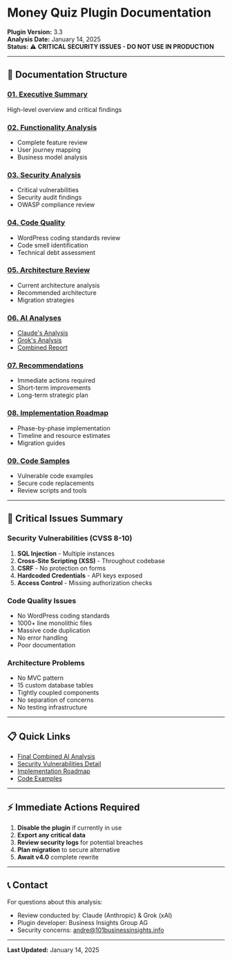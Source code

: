 # Money Quiz Plugin Documentation

**Plugin Version:** 3.3  
**Analysis Date:** January 14, 2025  
**Status:** ⚠️ **CRITICAL SECURITY ISSUES - DO NOT USE IN PRODUCTION**

---

## 📁 Documentation Structure

### [01. Executive Summary](01-executive-summary/)
High-level overview and critical findings

### [02. Functionality Analysis](02-functionality-analysis/)
- Complete feature review
- User journey mapping
- Business model analysis

### [03. Security Analysis](03-security-analysis/)
- Critical vulnerabilities
- Security audit findings
- OWASP compliance review

### [04. Code Quality](04-code-quality/)
- WordPress coding standards review
- Code smell identification
- Technical debt assessment

### [05. Architecture Review](05-architecture-review/)
- Current architecture analysis
- Recommended architecture
- Migration strategies

### [06. AI Analyses](06-ai-analyses/)
- [Claude's Analysis](06-ai-analyses/claude/)
- [Grok's Analysis](06-ai-analyses/grok/)
- [Combined Report](06-ai-analyses/combined/)

### [07. Recommendations](07-recommendations/)
- Immediate actions required
- Short-term improvements
- Long-term strategic plan

### [08. Implementation Roadmap](08-implementation-roadmap/)
- Phase-by-phase implementation
- Timeline and resource estimates
- Migration guides

### [09. Code Samples](09-code-samples/)
- Vulnerable code examples
- Secure code replacements
- Review scripts and tools

---

## 🚨 Critical Issues Summary

### Security Vulnerabilities (CVSS 8-10)
1. **SQL Injection** - Multiple instances
2. **Cross-Site Scripting (XSS)** - Throughout codebase
3. **CSRF** - No protection on forms
4. **Hardcoded Credentials** - API keys exposed
5. **Access Control** - Missing authorization checks

### Code Quality Issues
- No WordPress coding standards
- 1000+ line monolithic files
- Massive code duplication
- No error handling
- Poor documentation

### Architecture Problems
- No MVC pattern
- 15 custom database tables
- Tightly coupled components
- No separation of concerns
- No testing infrastructure

---

## 📋 Quick Links

- [Final Combined AI Analysis](06-ai-analyses/combined/Money-Quiz-Final-AI-Analysis-Report.md)
- [Security Vulnerabilities Detail](03-security-analysis/)
- [Implementation Roadmap](08-implementation-roadmap/)
- [Code Examples](09-code-samples/)

---

## ⚡ Immediate Actions Required

1. **Disable the plugin** if currently in use
2. **Export any critical data**
3. **Review security logs** for potential breaches
4. **Plan migration** to secure alternative
5. **Await v4.0** complete rewrite

---

## 📞 Contact

For questions about this analysis:
- Review conducted by: Claude (Anthropic) & Grok (xAI)
- Plugin developer: Business Insights Group AG
- Security concerns: andre@101businessinsights.info

---

**Last Updated:** January 14, 2025